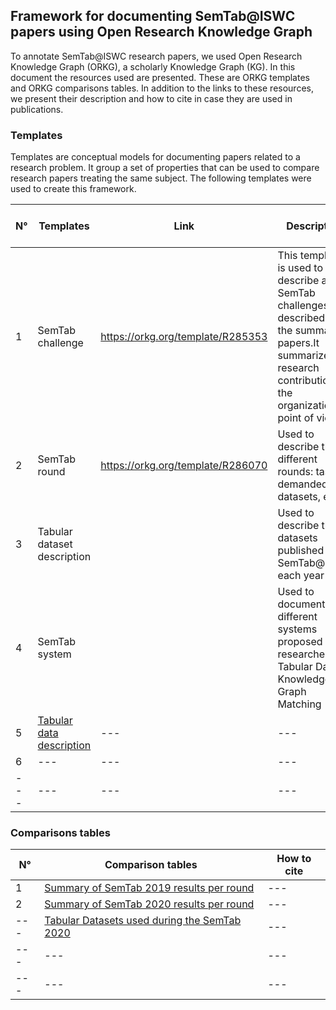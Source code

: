 ## Framework for documenting SemTab@ISWC papers using Open Research Knowledge Graph
To annotate SemTab@ISWC research papers, we used Open Research Knowledge Graph (ORKG), a scholarly Knowledge Graph (KG). In this document the resources used
are presented. These are ORKG templates and ORKG comparisons tables. In addition to the links to these resources, we present their description and 
how to cite in case they are used in publications.

### Templates
Templates are conceptual models for documenting papers related to a research problem. It group a set of properties that can be used to compare 
research papers treating the same subject. The following templates were used to create this framework.

| N° | Templates | Link | Description | How to cite |
| --- | --- | --- | --- | --- |
| 1 | SemTab challenge | https://orkg.org/template/R285353 | This template is used to describe all the SemTab challenges described in the summary papers.It summarizes research contributions at the organization point of view. |
| 2 | SemTab round | https://orkg.org/template/R286070| Used to describe the different rounds: tasks demanded, datasets, etc.  |
| 3 | Tabular dataset description |  | Used to describe the datasets published by SemTab@ISWC each year |
| 4 | SemTab system |  | Used to document the different systems proposed by researchers for Tabular Data to Knowledge Graph Matching |
| 5 | [Tabular data description](https://orkg.org/template/R285976) | --- | --- | --- |
| 6 | --- | --- | --- | --- |
| --- | --- | --- | --- | --- |

### Comparisons tables
| N° | Comparison tables | How to cite |
| --- | --- | --- |
| 1 | [Summary of SemTab 2019 results per round](https://orkg.org/comparison/R288017/) | --- |
| 2 | [Summary of SemTab 2020 results per round](https://orkg.org/comparison/R288023/) | --- |
| --- | [Tabular Datasets used during the SemTab 2020](https://orkg.org/comparison/R288022/) | --- |
| --- | --- | --- |
| --- | --- | --- |

